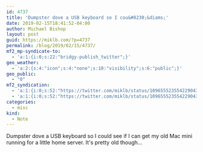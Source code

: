 ```yaml
---
id: 4737
title: 'Dumpster dove a USB keyboard so I cou&#8230;&diams;'
date: 2019-02-15T18:41:52-04:00
author: Michael Bishop
layout: post
guid: https://miklb.com/?p=4737
permalink: /blog/2019/02/15/4737/
mf2_mp-syndicate-to:
  - 'a:1:{i:0;s:22:"bridgy-publish_twitter";}'
geo_weather:
  - 'a:2:{s:4:"icon";s:4:"none";s:10:"visibility";s:6:"public";}'
geo_public:
  - "0"
mf2_syndication:
  - 'a:1:{i:0;s:52:"https://twitter.com/miklb/status/1096555235542290432";}'
  - 'a:1:{i:0;s:52:"https://twitter.com/miklb/status/1096555235542290432";}'
categories:
  - misc
kind:
  - Note
---
```

Dumpster dove a USB keyboard so I could see if I can get my old Mac mini running for a little home server. It's pretty old though…